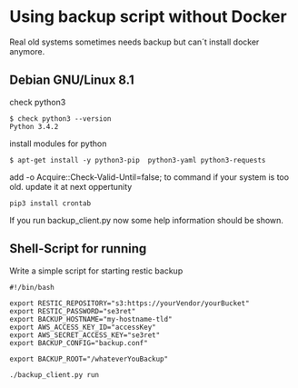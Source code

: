 # Using backup script without Docker

Real old systems sometimes needs backup but can´t install docker anymore.

## Debian GNU/Linux 8.1

check python3 
```
$ check python3 --version
Python 3.4.2
```

install modules for python
```
$ apt-get install -y python3-pip  python3-yaml python3-requests
```
add -o Acquire::Check-Valid-Until=false; to command if your system is too old. update it at next oppertunity

```
pip3 install crontab
```

If you run backup_client.py now some help information should be shown.

## Shell-Script for running

Write a simple script for starting restic backup
```
#!/bin/bash

export RESTIC_REPOSITORY="s3:https://yourVendor/yourBucket"
export RESTIC_PASSWORD="se3ret"
export BACKUP_HOSTNAME="my-hostname-tld"
export AWS_ACCESS_KEY_ID="accessKey"
export AWS_SECRET_ACCESS_KEY="se3ret"
export BACKUP_CONFIG="backup.conf"

export BACKUP_ROOT="/whateverYouBackup"

./backup_client.py run
```
